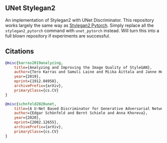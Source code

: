 ## UNet Stylegan2

An implementation of Stylegan2 with UNet Discriminator. This repository works largely the same way as <a href="https://github.com/lucidrains/stylegan2-pytorch">Stylegan2 Pytorch</a>. Simply replace all the `stylegan2_pytorch` command with `unet_pytorch` instead. Will turn this into a full blown repository if experiments are successful.

## Citations

```bibtex
@misc{karras2019analyzing,
    title={Analyzing and Improving the Image Quality of StyleGAN},
    author={Tero Karras and Samuli Laine and Miika Aittala and Janne Hellsten and Jaakko Lehtinen and Timo Aila},
    year={2019},
    eprint={1912.04958},
    archivePrefix={arXiv},
    primaryClass={cs.CV}
}
```

```bibtex
@misc{schnfeld2020unet,
    title={A U-Net Based Discriminator for Generative Adversarial Networks},
    author={Edgar Schönfeld and Bernt Schiele and Anna Khoreva},
    year={2020},
    eprint={2002.12655},
    archivePrefix={arXiv},
    primaryClass={cs.CV}
}
```
